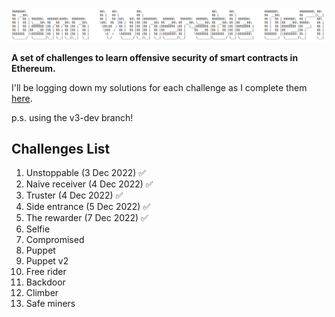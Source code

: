 ![](cover.png)

**A set of challenges to learn offensive security of smart contracts in Ethereum.**

I'll be logging down my solutions for each challenge as I complete them [here](https://local-profit-87b.notion.site/DAMN-VULNERABLE-DEFI-ce941e0c9d9d4d1985b9f86147360125).

p.s. using the v3-dev branch! 

## Challenges List ##
1.	Unstoppable (3 Dec 2022) ✅
2. Naive receiver (4 Dec 2022) ✅
3.	Truster (4 Dec 2022) ✅
4.	Side entrance (5 Dec 2022) ✅
5.	The rewarder (7 Dec 2022) ✅
6.	Selfie
7.	Compromised
8.	Puppet
9.	Puppet v2
10.	Free rider
11.	Backdoor
12.	Climber
13.	Safe miners
